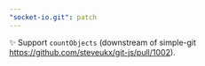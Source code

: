 ```yaml
---
"socket-io.git": patch
---
```


✨ Support `countObjects` (downstream of simple-git https://github.com/steveukx/git-js/pull/1002).
